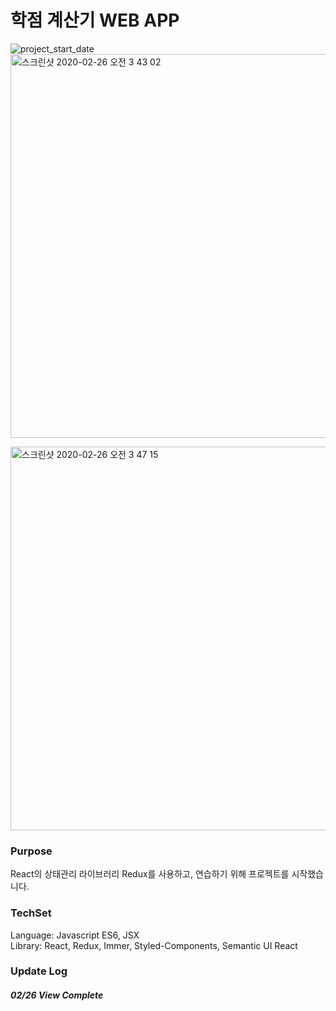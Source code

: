 # 학점 계산기 WEB APP
![project_start_date](https://img.shields.io/badge/Project%20Start%20Date-2020--02--26-informational.svg)  
<img width="614" alt="스크린샷 2020-02-26 오전 3 43 02" src="https://user-images.githubusercontent.com/52201658/75276871-4ebc2a00-584a-11ea-9506-d2dfd10b493c.png">

<img width="614" alt="스크린샷 2020-02-26 오전 3 47 15" src="https://user-images.githubusercontent.com/52201658/75277115-c38f6400-584a-11ea-9138-7967edd8f180.png">



### Purpose
React의 상태관리 라이브러리 Redux를 사용하고, 연습하기 위해 프로젝트를 시작했습니다.

### TechSet
Language: Javascript ES6, JSX   
Library: React, Redux, Immer, Styled-Components, Semantic UI React   

### Update Log
##### 02/26 View Complete



